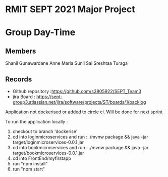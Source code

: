 # RMIT SEPT 2021 Major Project

# Group Day-Time

## Members
Shanil Gunawardane
Anne Maria Sunil
Sai Sreshtaa Turaga

## Records

* Github repository :https://github.com/s3805922/SEPT_Team3
* jira Board : https://sept-group3.atlassian.net/jira/software/projects/ST/boards/1/backlog

Application not dockerised or added to circle ci. Will be done for next sprint 

To run the application locally :
1. checkout to branch 'dockerise'
2. cd into loginmicroservices and run :
  ./mvnw package && java -jar target/loginmicroservices-0.0.1.jar
3. cd into bookmicroservices and run :
  ./mvnw package && java -jar target/bookmicroservices-0.0.1.jar
4. cd into FrontEnd/myfirstapp
5. run "npm install"
6. run "npm start"
